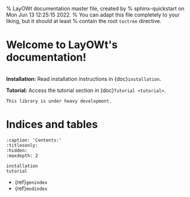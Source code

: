 % LayOWt documentation master file, created by
% sphinx-quickstart on Mon Jun 13 12:25:15 2022.
% You can adapt this file completely to your liking, but it should at least
% contain the root `toctree` directive.

# Welcome to LayOWt's documentation!



```{include} ../../README.md
```

**Installation:** Read installation instructions in {doc}`installation`.

**Tutorial:** Access the tutorial section in {doc}`Tutorial <tutorial>`.


```{warning}
This library is under heavy development.
```

# Indices and tables

```{toctree}
:caption: 'Contents:'
:titlesonly:
:hidden:
:maxdepth: 2

installation
tutorial
```

- {ref}`genindex`
- {ref}`modindex`